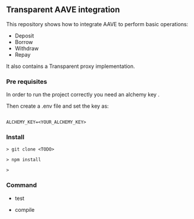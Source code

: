 ## Transparent AAVE integration

This repository shows how to integrate AAVE to perform basic operations:

- Deposit
- Borrow
- Withdraw
- Repay

It also contains a Transparent proxy implementation.

### Pre requisites

In order to run the project correctly you need an alchemy key <TODO add link to alchemy>.

Then create a .env file and set the key as:

```

ALCHEMY_KEY=<YOUR_ALCHEMY_KEY>

```

### Install

```
> git clone <TODO>

> npm install

> 
```

### Command

- test

- compile